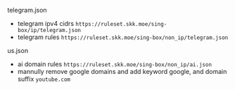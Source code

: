 telegram.json

- telegram ipv4 cidrs `https://ruleset.skk.moe/sing-box/ip/telegram.json`
- telegram rules `https://ruleset.skk.moe/sing-box/non_ip/telegram.json`

us.json

- ai domain rules `https://ruleset.skk.moe/sing-box/non_ip/ai.json`
- mannully remove google domains and add keyword google, and domain suffix `youtube.com`

